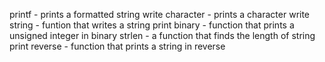printf - prints a formatted string
write character - prints a character
write string - funtion that writes a string
print binary - function that prints a unsigned integer in binary
strlen - a function that finds the length of string
print reverse - function that prints a string in reverse
